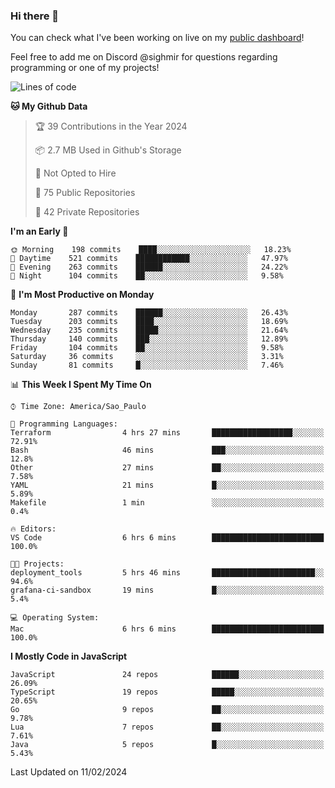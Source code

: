 ### Hi there 👋

<!--
**guicaulada/guicaulada** is a ✨ _special_ ✨ repository because its `README.md` (this file) appears on your GitHub profile.

Here are some ideas to get you started:

- 🔭 I’m currently working on ...
- 🌱 I’m currently learning ...
- 👯 I’m looking to collaborate on ...
- 🤔 I’m looking for help with ...
- 💬 Ask me about ...
- 📫 How to reach me: ...
- 😄 Pronouns: ...
- ⚡ Fun fact: ...
-->

You can check what I've been working on live on my [public dashboard](https://guicaulada.grafana.net/public-dashboards/7b7f644500ec4e6cb5d7a4e7b5ed0dab)!

Feel free to add me on Discord @sighmir for questions regarding programming or one of my projects!

<!--START_SECTION:waka-->
![Lines of code](https://img.shields.io/badge/From%20Hello%20World%20I%27ve%20Written-20.3%20million%20lines%20of%20code-blue)

**🐱 My Github Data** 

> 🏆 39 Contributions in the Year 2024
 > 
> 📦 2.7 MB Used in Github's Storage 
 > 
> 🚫 Not Opted to Hire
 > 
> 📜 75 Public Repositories 
 > 
> 🔑 42 Private Repositories  
 > 
**I'm an Early 🐤** 

```text
🌞 Morning    198 commits    ████░░░░░░░░░░░░░░░░░░░░░   18.23% 
🌆 Daytime    521 commits    ████████████░░░░░░░░░░░░░   47.97% 
🌃 Evening    263 commits    ██████░░░░░░░░░░░░░░░░░░░   24.22% 
🌙 Night      104 commits    ██░░░░░░░░░░░░░░░░░░░░░░░   9.58%

```
📅 **I'm Most Productive on Monday** 

```text
Monday       287 commits    ██████░░░░░░░░░░░░░░░░░░░   26.43% 
Tuesday      203 commits    ████░░░░░░░░░░░░░░░░░░░░░   18.69% 
Wednesday    235 commits    █████░░░░░░░░░░░░░░░░░░░░   21.64% 
Thursday     140 commits    ███░░░░░░░░░░░░░░░░░░░░░░   12.89% 
Friday       104 commits    ██░░░░░░░░░░░░░░░░░░░░░░░   9.58% 
Saturday     36 commits     ░░░░░░░░░░░░░░░░░░░░░░░░░   3.31% 
Sunday       81 commits     █░░░░░░░░░░░░░░░░░░░░░░░░   7.46%

```


📊 **This Week I Spent My Time On** 

```text
⌚︎ Time Zone: America/Sao_Paulo

💬 Programming Languages: 
Terraform                4 hrs 27 mins       ██████████████████░░░░░░░   72.91% 
Bash                     46 mins             ███░░░░░░░░░░░░░░░░░░░░░░   12.8% 
Other                    27 mins             ██░░░░░░░░░░░░░░░░░░░░░░░   7.58% 
YAML                     21 mins             █░░░░░░░░░░░░░░░░░░░░░░░░   5.89% 
Makefile                 1 min               ░░░░░░░░░░░░░░░░░░░░░░░░░   0.4%

🔥 Editors: 
VS Code                  6 hrs 6 mins        █████████████████████████   100.0%

🐱‍💻 Projects: 
deployment_tools         5 hrs 46 mins       ███████████████████████░░   94.6% 
grafana-ci-sandbox       19 mins             █░░░░░░░░░░░░░░░░░░░░░░░░   5.4%

💻 Operating System: 
Mac                      6 hrs 6 mins        █████████████████████████   100.0%

```

**I Mostly Code in JavaScript** 

```text
JavaScript               24 repos            ██████░░░░░░░░░░░░░░░░░░░   26.09% 
TypeScript               19 repos            █████░░░░░░░░░░░░░░░░░░░░   20.65% 
Go                       9 repos             ██░░░░░░░░░░░░░░░░░░░░░░░   9.78% 
Lua                      7 repos             ██░░░░░░░░░░░░░░░░░░░░░░░   7.61% 
Java                     5 repos             █░░░░░░░░░░░░░░░░░░░░░░░░   5.43%

```



 Last Updated on 11/02/2024
<!--END_SECTION:waka-->

